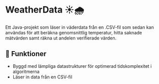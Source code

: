 # WeatherData ☀️🌧️

Ett Java-projekt som läser in väderdata från en .CSV-fil som sedan kan användas för att beräkna
genomsnittlig temperatur, hitta saknade mätvärden samt räkna ut andelen verifierade värden.

## 📌 Funktioner
- Byggd med lämpliga datastrukturer för optimerad tidskomplexitet i algoritmerna
- Läser in data från en CSV-fil
